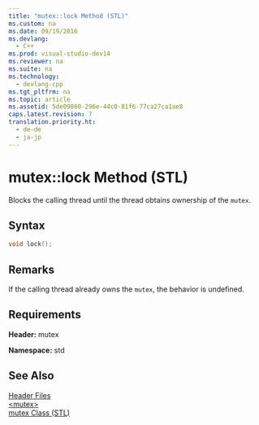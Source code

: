 ```yaml
---
title: "mutex::lock Method (STL)"
ms.custom: na
ms.date: 09/19/2016
ms.devlang: 
  - C++
ms.prod: visual-studio-dev14
ms.reviewer: na
ms.suite: na
ms.technology: 
  - devlang-cpp
ms.tgt_pltfrm: na
ms.topic: article
ms.assetid: 5de09860-296e-44c0-81f6-77ca27ca1ae8
caps.latest.revision: 7
translation.priority.ht: 
  - de-de
  - ja-jp
---
```

# mutex::lock Method (STL)
Blocks the calling thread until the thread obtains ownership of the `mutex`.  
  
## Syntax  
  
```cpp  
void lock();  
```  
  
## Remarks  
 If the calling thread already owns the `mutex`, the behavior is undefined.  
  
## Requirements  
 **Header:** mutex  
  
 **Namespace:** std  
  
## See Also  
 [Header Files](../vs140/C---Standard-Library-Header-Files.md)   
 [<mutex\>](../vs140/-mutex-.md)   
 [mutex Class (STL)](../vs140/mutex-Class--STL-.md)